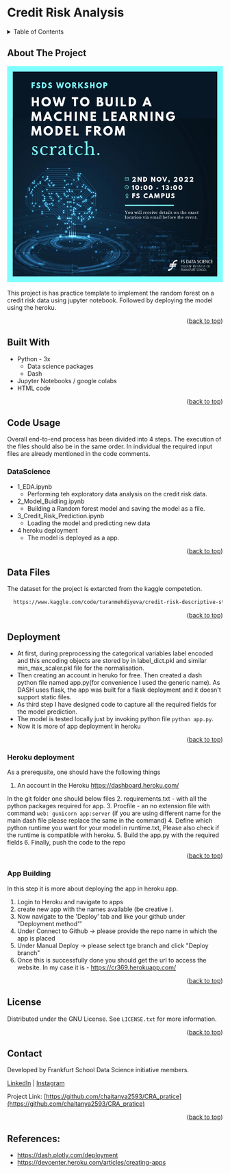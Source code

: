 # Credit Risk Analysis


<!-- TABLE OF CONTENTS -->
<details>
  <summary>Table of Contents</summary>
  <ol>
    <li>
      <a href="#about-the-project">About The Project</a>  
    </li>
  <li><a href="#built-with">Built With</a></li>
    <li><a href="#code-usage">Code Usage</a>
      <ul>
        <li><a href="#DataScience">DataScience</a></li> 
      </ul>
    </li>
    <li><a href="#data-files">Data Files</a></li>
    <li><a href="#Deployment">Deployment</a>
      <ul>
        <li><a href="#Heroku-deployment">Heroku deployment</a></li>
        <li><a href="#app-Building ">App Building </a></li>
      </ul>
    </li>
    <li><a href="#license">License</a></li>
    <li><a href="#contact">Contact</a></li>
    <li><a href="#reference">Reference</a></li>    

    
  </ol>
</details>



<!-- ABOUT THE PROJECT -->
## About The Project

![Product Name Screen Shot](https://github.com/chaitanya2593/CRA_pratice/blob/master/overview.jpeg)

This project is has practice template to implement the random forest on a credit risk data using jupyter notebook. Followed by deploying the model using the heroku.

<p align="right">(<a href="#readme-top">back to top</a>)</p>

## Built With

* Python - 3x
  * Data science packages 
  * Dash
* Jupyter Notebooks  / google colabs
* HTML code 

<p align="right">(<a href="#readme-top">back to top</a>)</p>



<!-- USAGE EXAMPLES -->
## Code Usage  

Overall end-to-end process has been divided into 4 steps. The execution of the files should also be in the same order.
In individual the required input files are already mentioned in the code comments.

### DataScience
- 1_EDA.ipynb 
  - Performing teh exploratory data analysis on the credit risk data.    
- 2_Model_Buidling.ipynb
  - Building a Random forest model and saving the model as a file.  
- 3_Credit_Risk_Prediction.ipynb
  - Loading the model and predicting new data 
- 4 heroku deployment
  - The model is deployed as a app.

<p align="right">(<a href="#readme-top">back to top</a>)</p>

<!-- DATA -->
## Data Files

The dataset for the project is extarcted from the kaggle competetion.
```sh
  https://www.kaggle.com/code/turanmehdiyeva/credit-risk-descriptive-statistical-analysis/data
  ```

<p align="right">(<a href="#readme-top">back to top</a>)</p>


## Deployment
- At first, during preprocessing the categorical variables label encoded and this encoding objects are stored by in label_dict.pkl and similar min_max_scaler.pkl file for the normalisation. 
- Then creating an account in heruko for free. Then created a dash python file named app.py(for convenience I used the generic name). As DASH uses flask, the app was built for a flask deployment and it doesn't support static files.
- As third step I have designed code to capture all the required fields for the model prediction.
- The model is tested locally just by invoking python file `python app.py`. 
- Now it is more of app deployment in heroku

<p align="right">(<a href="#readme-top">back to top</a>)</p>

### Heroku deployment
As a prerequsite, one should have the following things 
1. An account in the Heroku https://dashboard.heroku.com/


In the git folder one should below files
2. requirements.txt - with all the python packages required for app.
3. Procfile - an no extension file with command `web: gunicorn app:server` (if you are using different name for the main dash file please replace the same in the command)
4. Define which python runtime you want for your model in runtime.txt, Please also check if the runtime is compatible with heroku. 
5. Build the app.py with the required fields
6. Finally, push the code to the repo

 <p align="right">(<a href="#readme-top">back to top</a>)</p>

### App Building 
In this step it is more about deploying the app in heroku app. 

1. Login to Heroku and navigate to apps
2. create new app with the names available (be creative ).
3. Now navigate to the 'Deploy' tab and like your github under "Deployment method'"
4. Under Connect to Github -> please provide the repo name in which the app is placed
5. Under Manual Deploy -> please select tge branch and click "Deploy branch"
6. Once this is successfully done you should get the url to access the website. In my case it is - https://cr369.herokuapp.com/


<p align="right">(<a href="#readme-top">back to top</a>)</p>

<!-- LICENSE -->
## License

Distributed under the GNU License. See `LICENSE.txt` for more information.

<p align="right">(<a href="#readme-top">back to top</a>)</p>

<!-- CONTACT -->
## Contact

Developed by Frankfurt School Data Science initiative members.

[LinkedIn](https://www.linkedin.com/company/fs-datascience/) | [Instagram](https://www.instagram.com/fs_datascience/)

Project Link: [https://github.com/chaitanya2593/CRA_pratice](https://github.com/chaitanya2593/CRA_pratice)

<p align="right">(<a href="#readme-top">back to top</a>)</p>


## References:
- https://dash.plotly.com/deployment
- https://devcenter.heroku.com/articles/creating-apps



